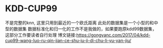 # KDD-CUP99
不是完整的knn, 这里只用到最近的一个欧氏距离
此处的数据集是一个小型的和中型的数据集
数据标准化和归一化的工作不是我做的，如果要跑原kdd99数据集，这部分工作要读者自行处理
博文链接:https://gongyanc.com/2017/04/kdd-cup99-wang-luo-ru-qin-jian-ce-shu-ju-ji-di-chu-li-yu-yan-jiu/
